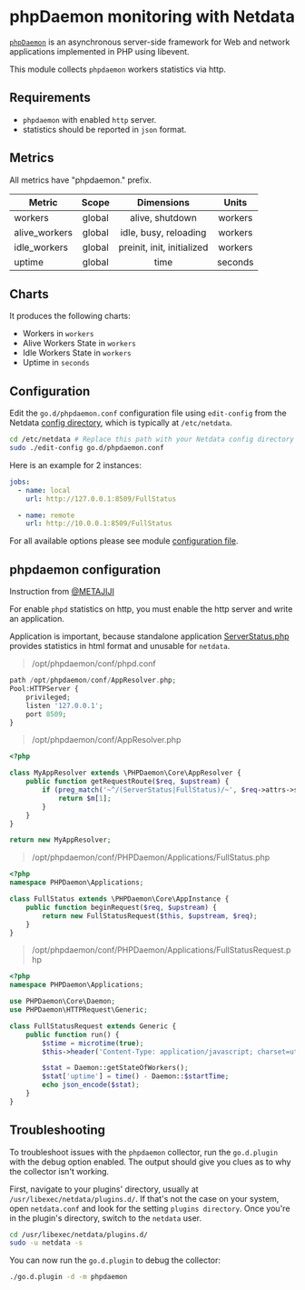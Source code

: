 <!--
title: "phpDaemon monitoring with Netdata"
description: "Monitor the health and performance of phpDaemon workers with zero configuration, per-second metric granularity, and interactive visualizations."
custom_edit_url: "https://github.com/netdata/go.d.plugin/edit/master/modules/phpdaemon/README.md"
sidebar_label: "phpDaemon"
learn_status: "Published"
learn_topic_type: "References"
learn_rel_path: "Integrations/Monitor/Apm"
-->

# phpDaemon monitoring with Netdata

[`phpDaemon`](https://github.com/kakserpom/phpdaemon) is an asynchronous server-side framework for Web and network
applications implemented in PHP using libevent.

This module collects `phpdaemon` workers statistics via http.

## Requirements

- `phpdaemon` with enabled `http` server.
- statistics should be reported in `json` format.

## Metrics

All metrics have "phpdaemon." prefix.

| Metric        | Scope  |         Dimensions         |  Units  |
|---------------|:------:|:--------------------------:|:-------:|
| workers       | global |      alive, shutdown       | workers |
| alive_workers | global |   idle, busy, reloading    | workers |
| idle_workers  | global | preinit, init, initialized | workers |
| uptime        | global |            time            | seconds |

## Charts

It produces the following charts:

- Workers in `workers`
- Alive Workers State in `workers`
- Idle Workers State in `workers`
- Uptime in `seconds`

## Configuration

Edit the `go.d/phpdaemon.conf` configuration file using `edit-config` from the
Netdata [config directory](https://learn.netdata.cloud/docs/configure/nodes), which is typically at `/etc/netdata`.

```bash
cd /etc/netdata # Replace this path with your Netdata config directory
sudo ./edit-config go.d/phpdaemon.conf
```

Here is an example for 2 instances:

```yaml
jobs:
  - name: local
    url: http://127.0.0.1:8509/FullStatus

  - name: remote
    url: http://10.0.0.1:8509/FullStatus
```

For all available options please see
module [configuration file](https://github.com/netdata/go.d.plugin/blob/master/config/go.d/phpdaemon.conf).

## phpdaemon configuration

Instruction from [@METAJIJI](https://github.com/METAJIJI)

For enable `phpd` statistics on http, you must enable the http server and write an application.

Application is important, because standalone
application [ServerStatus.php](https://github.com/kakserpom/phpdaemon/blob/master/PHPDaemon/Applications/ServerStatus.php)
provides statistics in html format and unusable for `netdata`.

> /opt/phpdaemon/conf/phpd.conf

```php
path /opt/phpdaemon/conf/AppResolver.php;
Pool:HTTPServer {
    privileged;
    listen '127.0.0.1';
    port 8509;
}
```

> /opt/phpdaemon/conf/AppResolver.php

```php
<?php

class MyAppResolver extends \PHPDaemon\Core\AppResolver {
    public function getRequestRoute($req, $upstream) {
        if (preg_match('~^/(ServerStatus|FullStatus)/~', $req->attrs->server['DOCUMENT_URI'], $m)) {
            return $m[1];
        }
    }
}

return new MyAppResolver;
```

> /opt/phpdaemon/conf/PHPDaemon/Applications/FullStatus.php

```php
<?php
namespace PHPDaemon\Applications;

class FullStatus extends \PHPDaemon\Core\AppInstance {
    public function beginRequest($req, $upstream) {
        return new FullStatusRequest($this, $upstream, $req);
    }
}
```

> /opt/phpdaemon/conf/PHPDaemon/Applications/FullStatusRequest.php

```php
<?php
namespace PHPDaemon\Applications;

use PHPDaemon\Core\Daemon;
use PHPDaemon\HTTPRequest\Generic;

class FullStatusRequest extends Generic {
    public function run() {
        $stime = microtime(true);
        $this->header('Content-Type: application/javascript; charset=utf-8');

        $stat = Daemon::getStateOfWorkers();
        $stat['uptime'] = time() - Daemon::$startTime;
        echo json_encode($stat);
    }
}
```

## Troubleshooting

To troubleshoot issues with the `phpdaemon` collector, run the `go.d.plugin` with the debug option enabled. The output
should give you clues as to why the collector isn't working.

First, navigate to your plugins' directory, usually at `/usr/libexec/netdata/plugins.d/`. If that's not the case on your
system, open `netdata.conf` and look for the setting `plugins directory`. Once you're in the plugin's directory, switch
to the `netdata` user.

```bash
cd /usr/libexec/netdata/plugins.d/
sudo -u netdata -s
```

You can now run the `go.d.plugin` to debug the collector:

```bash
./go.d.plugin -d -m phpdaemon
```
